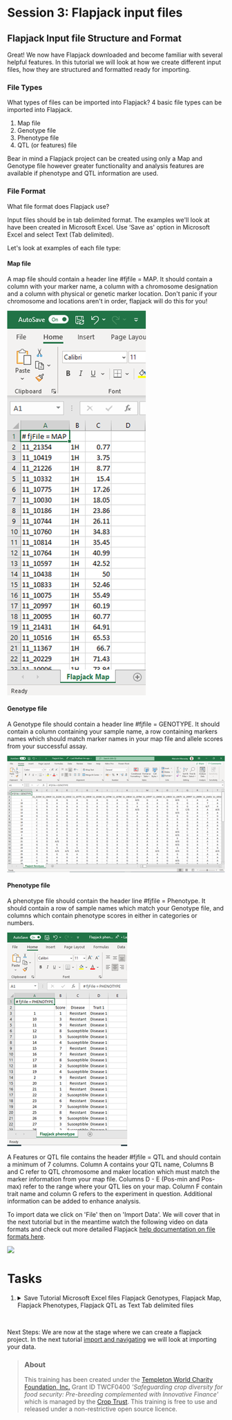 # Session 3: Flapjack input files

## Flapjack Input file Structure and Format
Great! We now have Flapjack downloaded and become familiar with several helpful features.
In this tutorial we will look at how we create different input files, how they are structured and formatted ready for importing.

### File Types
What types of files can be imported into Flapjack?
4 basic file types can be imported into Flapjack.
<ol>
    <li>Map file</li>
    <li>Genotype file</li>
    <li>Phenotype file</li>
    <li>QTL (or features) file</li>
</ol>

Bear in mind a Flapjack project can be created using only a Map and Genotype file however greater functionality and analysis features are available if phenotype and QTL information are used. 

### File Format
What file format does Flapjack use?

Input files should be in tab delimited format. The examples we'll look at have been created in Microsoft Excel. Use ‘Save as' option in Microsoft Excel and select Text (Tab delimited). 

Let's look at examples of each file type:

#### Map file
A map file should contain a header line #fjfile = MAP. It should contain a column with your marker name, a column with a chromosome designation and a column with physical or genetic marker location. Don't panic if your chromosome and locations aren't in order, flapjack will do this for you!

<img src="flapjack-3/flapjack1.png" style="max-width: 100%;">
 
#### Genotype file
A Genotype file should contain a header line #fjfile = GENOTYPE. It should contain a column containing your sample name, a row containing markers names which should match marker names in your map file and allele scores from your successful assay. 

<img src="flapjack-3/flapjack2.png" style="max-width: 100%;">
 
#### Phenotype file
A phenotype file should contain the header line #fjfile = Phenotype. It should contain a row of sample names which match your Genotype file, and columns which contain phenotype scores in either in categories or numbers.

<img src="flapjack-3/flapjack3.png" style="max-width: 100%;">
 
A Features or QTL file contains the header #fjfile = QTL and should contain a minimum of 7 columns. Column A contains your QTL name, Columns B and C refer to QTL chromosome and maker location which must match the marker information from your map file. Columns D - E (Pos-min and Pos-max) refer to the range where your QTL lies on your map. Column F contain trait name and column G refers to the experiment in question. Additional information can be added to enhance analysis.

To import data we click on 'File' then on 'Import Data'. We will cover that in the next tutorial but in the meantime watch the following video on data formats and check out more detailed Flapjack [help documentation on file formats here](http://flapjack.hutton.ac.uk/en/latest/projects_&_data_formats.html).


 


<a href="https://www.youtube.com/watch?v=0WyqcLQOm8Q"><img src="https://img.youtube.com/vi/0WyqcLQOm8Q/0.jpg" width="400px"></a>

# Tasks
1.	<details><summary>Save Tutorial Microsoft Excel files Flapjack Genotypes, Flapjack Map, Flapjack Phenotypes, Flapjack QTL as Text Tab delimited files</summary>Use the Flapjack help pages to get more information and to get examples of valid input files.</details>


<br/>

Next Steps: We are now at the stage where we can create a flapjack project. In the next tutorial [import and navigating](flapjack-4.md) we will look at importing your data.
> ### About
> This training has been created under the <a href="https://www.templetonworldcharity.org/">Templeton World Charity Foundation, Inc.</a> Grant ID TWCF0400 *'Safeguarding crop diversity for food security: Pre-breeding complemented with Innovative Finance'* which is managed by the <a href="https://www.croptrust.org/">Crop Trust</a>. This training is free to use and released under a non-restrictive open source licence.
